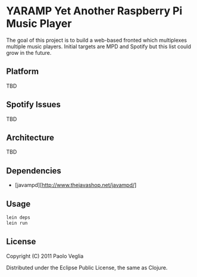 # YARAMP Yet Another Raspberry Pi Music Player

The goal of this project is to build a web-based fronted which
multiplexes multiple music players. Initial targets are MPD and
Spotify but this list could grow in the future.

## Platform

TBD

## Spotify Issues

TBD

## Architecture

TBD

## Dependencies

* [javampd][http://www.thejavashop.net/javampd/]

## Usage

```bash
lein deps
lein run
```

## License

Copyright (C) 2011 Paolo Veglia

Distributed under the Eclipse Public License, the same as Clojure.


